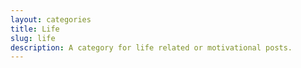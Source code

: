 ```yaml
---
layout: categories
title: Life
slug: life
description: A category for life related or motivational posts.
---
```


